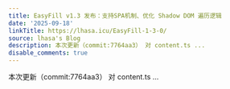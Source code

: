 ```yaml
---
title: EasyFill v1.3 发布：支持SPA机制、优化 Shadow DOM 遍历逻辑
date: '2025-09-18'
linkTitle: https://lhasa.icu/EasyFill-1-3-0/
source: lhasa's Blog
description: 本次更新（commit:7764aa3） 对 content.ts ...
disable_comments: true
---
```

本次更新（commit:7764aa3） 对 content.ts ...